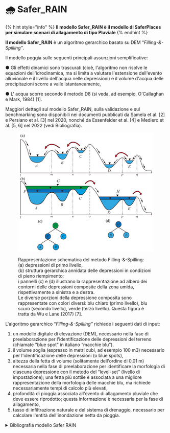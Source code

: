 # 🌧️ Safer\_RAIN

&#x20;

{% hint style="info" %}
**Il modello Safer\_RAIN è il modello di SaferPlaces per simulare scenari di allagamento di tipo Pluviale**
{% endhint %}

&#x20;**Il modello Safer\_RAIN**  è un algoritmo gerarchico basato su DEM “_Filling-&-Spilling”_.&#x20;

Il modello poggia sulle seguenti principali assunzioni semplificative:

●        Gli effetti dinamici sono trascurati (cioè, l'algoritmo non risolve le equazioni dell'idrodinamica, ma si limita a valutare l'estensione dell'evento alluvionale e il livello dell'acqua nelle depressioni) e il volume d'acqua delle precipitazioni scorre a valle istantaneamente,

●        L' acqua scorre secondo il metodo D8 (si veda, ad esempio, O'Callaghan e Mark, 1984) \[1].

Maggiori dettagli sul modello Safer\_RAIN, sulla validazione e sul benchmarking sono disponibili nei documenti pubblicati da Samela et al. \[2] e Persiano et al. \[3] nel 2020, nonché da Essenfelder et al. \[4] e Mediero et al. \[5, 6] nel 2022 (vedi Bibliografia).

<figure><img src="../../.gitbook/assets/image (44).png" alt=""><figcaption><p>Rappresentazione schematica del metodo Filling-&#x26;-Spilling: <br>(a) depressioni di primo livello, <br>(b) struttura gerarchica annidata delle depressioni in condizioni di pieno riempimento; <br>i pannelli (c) e (d) illustrano la rappresentazione ad albero dei contorni delle depressioni composite della zona umida, rispettivamente a sinistra e a destra. <br>Le diverse porzioni della depressione composita sono rappresentate con colori diversi: blu chiaro (primo livello), blu scuro (secondo livello), verde (terzo livello). Questa figura è tratta da Wu e Lane (2017) [7].</p></figcaption></figure>

L'algoritmo gerarchico “_Filling-&-Spilling”_ richiede i seguenti dati di input: &#x20;

1. un modello digitale di elevazione (DEM), necessario nella fase di preelaborazione per l'identificazione delle depressioni del terreno (chiamate "blue spot" in italiano “macchie blu”),
2. il volume soglia (espresso in metri cubi, ad esempio 100 m3) necessario per l'identificazione delle depressioni (o blue spots),
3. altezza della fetta di volume (solitamente dell'ordine di 0,01 m) necessaria nella fase di preelaborazione per identificare la morfologia di ciascuna depressione con il metodo del “level-set” (livello di impostazione); una fetta più sottile è associata a una migliore rappresentazione della morfologia delle macchie blu, ma richiede necessariamente tempi di calcolo più elevati,
4. profondità di pioggia associata all'evento di allagamento pluviale che deve essere riprodotto; questa informazione è necessaria per la fase di allagamento,
5. tasso di infiltrazione naturale e del sistema di drenaggio, necessario per calcolare l'entità dell'inondazione netta da pioggia.



<details>

<summary>Bibliografia modello Safer RAIN</summary>

@aggiornare per tutti i modelli

</details>
